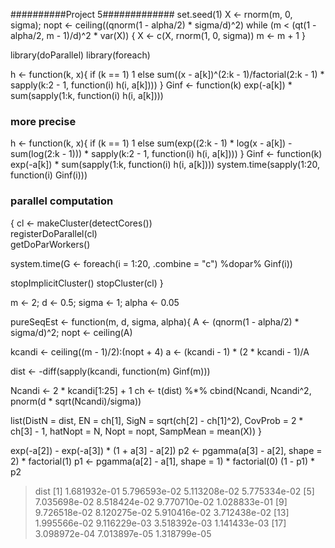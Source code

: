 
##########Project 5#############
set.seed(1)
X <- rnorm(m, 0, sigma); nopt <- ceiling((qnorm(1 - alpha/2) * sigma/d)^2)
while (m < (qt(1 - alpha/2, m - 1)/d)^2 * var(X)) {
  X <- c(X, rnorm(1, 0, sigma))
  m <- m + 1
}

library(doParallel)
library(foreach)


h <- function(k, x){
  if (k == 1) 1 else 
    sum((x - a[k])^(2:k - 1)/factorial(2:k - 1) * sapply(k:2 - 1, function(i) h(i, a[k])))
}
Ginf <- function(k) exp(-a[k]) * sum(sapply(1:k, function(i) h(i, a[k])))

### more precise ###
h <- function(k, x){
  if (k == 1) 1 else 
    sum(exp((2:k - 1) * log(x - a[k]) - sum(log(2:k - 1))) * sapply(k:2 - 1, function(i) h(i, a[k])))
}
Ginf <- function(k) exp(-a[k]) * sum(sapply(1:k, function(i) h(i, a[k])))
system.time(sapply(1:20, function(i) Ginf(i)))

### parallel computation ###
{
cl <- makeCluster(detectCores())      
registerDoParallel(cl)       
getDoParWorkers()

system.time(G <- foreach(i = 1:20, .combine = "c") %dopar% Ginf(i))

stopImplicitCluster()
stopCluster(cl)
}

m <- 2; d <- 0.5; sigma <- 1; alpha <- 0.05

pureSeqEst <- function(m, d, sigma, alpha){
  A <- (qnorm(1 - alpha/2) * sigma/d)^2; nopt <- ceiling(A)
  
  kcandi <- ceiling((m - 1)/2):(nopt + 4)
  a <- (kcandi - 1) * (2 * kcandi - 1)/A
  
  dist <- -diff(sapply(kcandi, function(m) Ginf(m))) 
  
  Ncandi <- 2 * kcandi[1:25] + 1
  ch <- t(dist) %*% cbind(Ncandi, Ncandi^2, pnorm(d * sqrt(Ncandi)/sigma))
  
  list(DistN = dist, EN = ch[1], SigN = sqrt(ch[2] - ch[1]^2), CovProb = 2 * ch[3] - 1,
       hatNopt = N, Nopt = nopt, SampMean = mean(X))
}

exp(-a[2]) - exp(-a[3]) * (1 + a[3] - a[2])
p2 <- pgamma(a[3] - a[2], shape = 2) * factorial(1)
p1 <- pgamma(a[2] - a[1], shape = 1) * factorial(0)
(1 - p1) * p2


> dist
[1] 1.681932e-01 5.796593e-02 5.113208e-02 5.775334e-02
[5] 7.035698e-02 8.518424e-02 9.770710e-02 1.028833e-01
[9] 9.726518e-02 8.120275e-02 5.910416e-02 3.712438e-02
[13] 1.995566e-02 9.116229e-03 3.518392e-03 1.141433e-03
[17] 3.098972e-04 7.013897e-05 1.318799e-05

